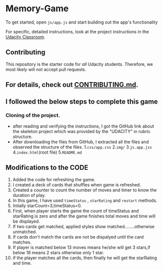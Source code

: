 # Memory-Game
To get started, open `js/app.js` and start building out the app's functionality

For specific, detailed instructions, look at the project instructions in the [Udacity Classroom](https://classroom.udacity.com/me).

## Contributing

This repository is the starter code for _all_ Udacity students. Therefore, we most likely will not accept pull requests.

## For details, check out [CONTRIBUTING.md](CONTRIBUTING.md).

## I followed the below steps to complete this game

### Cloning of the project.
- after reading and verifying the instructions, I got the GitHub link about the skeleton project which was provided by the "UDACITY" in rubric structure.
- After downloading the files from GitHub, I extracted all the files and observed the structure of the files.
1.`css/app.css`
2.`img/`
3.`js.app.jss`
4.`index.html`(root file)
5.`README.md`


## Modifications to the CODE ##
1. Added the code for refreshing the game.
2. I created a deck of cards that shuffles when game is refreshed.
3. Created a counter to count the number of moves  and timer to know the duration of play.
4. In this game, I have used `timeStatus` , `starRating` and `restart` methods.
5. Intially starCount=3,timeStatus=0.
6. First, when player starts the game the count of timeStatus and starRating is zero and after the game finishes total moves and time will  be displayed.
7. If two cards get matched, applied styles show matched........otherwise unmatched.
8. If cards don't match the cards are not be dispalyed until the card matches.
9. If player is matched below 13 moves means he/she will get 3 stars,if below 18 means 2 stars otherwise only 1 star.
10. if the player matches all the cards, then finally he will get the starRating and time.
